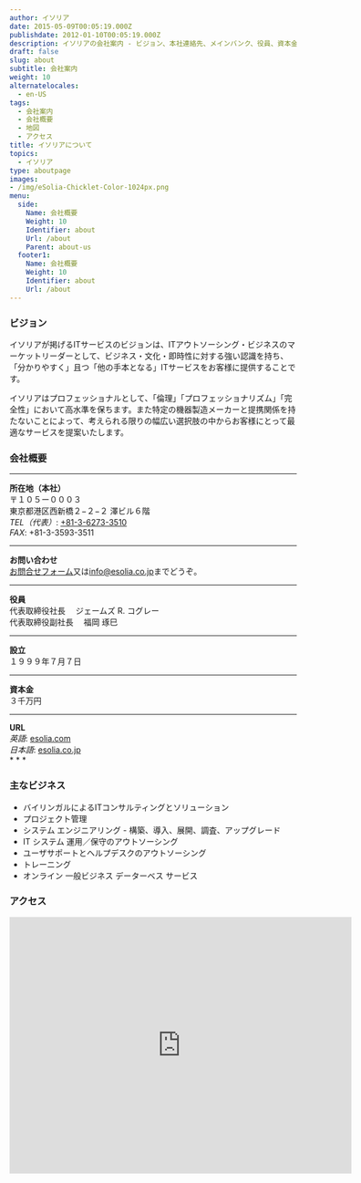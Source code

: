 ```yaml
---
author: イソリア
date: 2015-05-09T00:05:19.000Z
publishdate: 2012-01-10T00:05:19.000Z
description: イソリアの会社案内 - ビジョン、本社連絡先、メインバンク、役員、資本金、ウェブアドレスなど基礎的な情報
draft: false
slug: about
subtitle: 会社案内
weight: 10
alternatelocales:
  - en-US
tags:
  - 会社案内
  - 会社概要
  - 地図
  - アクセス
title: イソリアについて
topics:
  - イソリア
type: aboutpage
images:
- /img/eSolia-Chicklet-Color-1024px.png
menu:
  side:
    Name: 会社概要
    Weight: 10
    Identifier: about
    Url: /about
    Parent: about-us
  footer1:
    Name: 会社概要
    Weight: 10
    Identifier: about
    Url: /about
---
```


### ビジョン
イソリアが掲げるITサービスのビジョンは、ITアウトソーシング・ビジネスのマーケットリーダーとして、ビジネス・文化・即時性に対する強い認識を持ち、「分かりやすく」且つ「他の手本となる」ITサービスをお客様に提供することです。

イソリアはプロフェッショナルとして、「倫理」「プロフェッショナリズム」「完全性」において高水準を保ちます。また特定の機器製造メーカーと提携関係を持たないことによって、考えられる限りの幅広い選択肢の中からお客様にとって最適なサービスを提案いたします。

### 会社概要

* * *
<div class="row">
  <div class="col s12 m4"><strong>所在地（本社）</strong></div>
  <div class="col s12 m8">〒１０５ー０００３<br>
    東京都港区西新橋２−２−２ 澤ビル６階<br>
    <em>TEL（代表）</em>: <a href="tel:+81-3-6273-3510">+81-3-6273-3510</a><br>
    <em>FAX</em>: +81-3-3593-3511<br>
    <hr>
  </div>
  <div class="col s12 m4"><strong>お問い合わせ</strong></div>
  <div class="col s12 m8"><a href="/info-request">お問合せフォーム</a>又は<a href="mailto:info@esolia.co.jp">info@esolia.co.jp</a>までどうぞ。
    <hr>
  </div>
  <div class="col s12 m4"><strong>役員</strong></div>
  <div class="col s12 m8">代表取締役社長 　ジェームズ R. コグレー<br>
    代表取締役副社長 　福岡 琢巳<br>
    <hr>
  </div>
  <div class="col s12 m4"><strong>設立</strong></div>
  <div class="col s12 m8">１９９９年７月７日
    <hr>
   </div>  
  <div class="col s12 m4"><strong>資本金</strong></div>
  <div class="col s12 m8">３千万円
    <hr>
    </div>
  <div class="col s12 m4"><strong>URL</strong></div>
  <div class="col s12 m8"><em>英語</em>: <a href="http://esolia.com">esolia.com</a><br>
    <em>日本語</em>: <a href="http://esolia.co.jp">esolia.co.jp</a><br>
  </div>
</div>
* * *

### 主なビジネス

* バイリンガルによるITコンサルティングとソリューション
* プロジェクト管理
* システム エンジニアリング - 構築、導入、展開、調査、アップグレード
* IT システム 運用／保守のアウトソーシング
* ユーザサポートとヘルプデスクのアウトソーシング
* トレーニング
* オンライン 一般ビジネス データーベス サービス

### アクセス

<iframe src="https://www.google.com/maps/embed?pb=!1m18!1m12!1m3!1d3241.377084474057!2d139.75146199999998!3d35.667716!2m3!1f0!2f0!3f0!3m2!1i1024!2i768!4f13.1!3m3!1m2!1s0x60188b933eb5098d%3A0xb799ee788fa28eb7!2seSolia+Inc.!5e0!3m2!1sen!2sjp!4v1434536695719" width="600" height="450" frameborder="0" style="border:0"></iframe>
